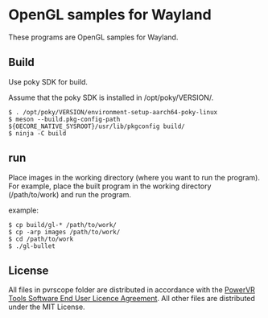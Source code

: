 # OpenGL samples for Wayland

These programs are OpenGL samples for Wayland.

## Build

Use poky SDK for build.

Assume that the poky SDK is installed in /opt/poky/VERSION/.

```
$ . /opt/poky/VERSION/environment-setup-aarch64-poky-linux
$ meson --build.pkg-config-path ${OECORE_NATIVE_SYSROOT}/usr/lib/pkgconfig build/
$ ninja -C build
```

## run

Place images in the working directory (where you want to run the program).
For example, place the built program in the working directory (/path/to/work) and run the program.

example:
```
$ cp build/gl-* /path/to/work/
$ cp -arp images /path/to/work/
$ cd /path/to/work
$ ./gl-bullet
```

## License

All files in pvrscope folder are distributed in accordance with the [PowerVR Tools Software End User Licence Agreement](https://developer.imaginationtech.com/terms/powervr-tools-software-eula/). All other files are distributed under the MIT License.
